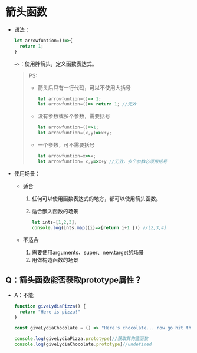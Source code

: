 # 箭头函数

* 语法：

  ````javascript
  let arrowfuntion=()=>{
    return 1;
  }
  ````

  `=>`：使用胖箭头，定义函数表达式。

  > PS:
  >
  > * 箭头后只有一行代码，可以不使用大括号
  >
  >   ````javascript
  >   let arrowfuntion=()=> 1;
  >   let arrowfuntion=()=> return 1; //无效
  >   ````
  >
  > * 没有参数或多个参数，需要括号
  >
  >   ````javascript
  >   let arrowfuntion=()=>1;
  >   let arrowfuntion=(x,y)=>x+y;
  >   ````
  >
  > * 一个参数，可不需要括号
  >
  >   ````javascript
  >   let arrowfuntion=x=>x;
  >   let arrowfuntion= x,y=>x+y //无效，多个参数必须用括号
  >   ````

* 使用场景：

  * 适合

    1. 任何可以使用函数表达式的地方，都可以使用箭头函数。

    2. 适合嵌入函数的场景

       ````javascript
       let ints=[1,2,3];
       console.log(ints.map((i)=>{return i+1 })) //[2,3,4]
       ````

  * 不适合

    1. 需要使用arguments、super、new.target的场景
    2. 用做构造函数的场景

## Q：箭头函数能否获取prototype属性？

* A：不能

  ````javascript
  function giveLydiaPizza() {
    return "Here is pizza!"
  }
  
  const giveLydiaChocolate = () => "Here's chocolate... now go hit the gym already."
  
  console.log(giveLydiaPizza.prototype)//获取其构造函数
  console.log(giveLydiaChocolate.prototype)//undefined
  ````

  